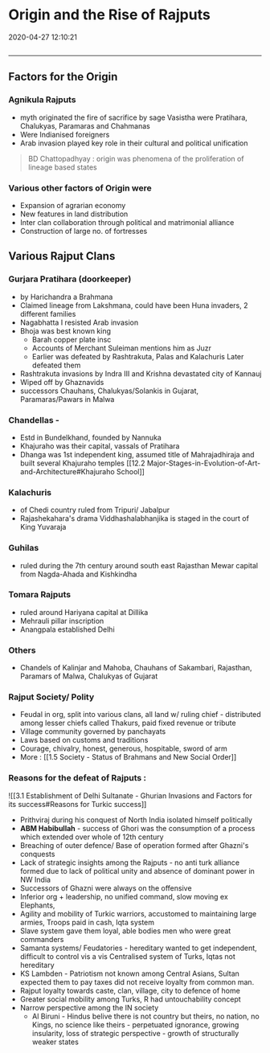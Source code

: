 # Origin and the Rise of Rajputs
2020-04-27 12:10:21
            
```toc
```
---

## Factors for the Origin

###   Agnikula Rajputs 
- myth originated the fire of sacrifice by sage Vasistha were Pratihara, Chalukyas, Paramaras and Chahmanas
-   Were Indianised foreigners
-   Arab invasion played key role in their cultural and political unification
  > BD Chattopadhyay : origin was phenomena of the proliferation of lineage based states

### Various other factors of Origin were
-   Expansion of agrarian economy
-   New features in land distribution
-   Inter clan collaboration through political and matrimonial alliance
-   Construction of large no. of fortresses

## Various Rajput Clans

### Gurjara Pratihara (doorkeeper)
-   by Harichandra a Brahmana
-   Claimed lineage from Lakshmana, could have been Huna invaders, 2 different families
-   Nagabhatta I resisted Arab invasion
-   Bhoja was best known king
	-   Barah copper plate insc
	-   Accounts of Merchant Suleiman mentions him as Juzr
	-   Earlier was defeated by Rashtrakuta, Palas and Kalachuris Later defeated them
-   Rashtrakuta invasions by Indra III and Krishna devastated city of Kannauj
-   Wiped off by Ghaznavids
-   successors Chauhans, Chalukyas/Solankis in Gujarat, Paramaras/Pawars in Malwa

### Chandellas -
-   Estd in Bundelkhand, founded by Nannuka
-   Khajuraho was their capital, vassals of Pratihara
-   Dhanga was 1st independent king, assumed title of Mahrajadhiraja and built several Khajuraho temples
[[12.2 Major-Stages-in-Evolution-of-Art-and-Architecture#Khajuraho School]]

### Kalachuris 
- of Chedi country ruled from Tripuri/ Jabalpur
-   Rajashekahara's drama Viddhashalabhanjika is staged in the court of King Yuvaraja

### Guhilas 
-   ruled during the 7th century around south east Rajasthan Mewar capital from Nagda-Ahada and Kishkindha

### Tomara Rajputs 
- ruled around Hariyana capital at Dillika
-   Mehrauli pillar inscription
-   Anangpala established Delhi

### Others
-   Chandels of Kalinjar and Mahoba, Chauhans of Sakambari, Rajasthan, Paramars of Malwa, Chalukyas of Gujarat


### Rajput Society/ Polity
-   Feudal in org, split into various clans, all land w/ ruling chief - distributed among lesser chiefs called Thakurs, paid fixed revenue or tribute
-   Village community governed by panchayats
-   Laws based on customs and traditions
-   Courage, chivalry, honest, generous, hospitable, sword of arm
-   More : [[1.5 Society - Status of Brahmans and New Social Order]]


### Reasons for the defeat of Rajputs :
![[3.1 Establishment of Delhi Sultanate - Ghurian Invasions and Factors for its success#Reasons for Turkic success]]
-   Prithviraj during his conquest of North India isolated himself politically
-   **ABM Habibullah** - success of Ghori was the consumption of a process which extended over whole of 12th century
-   Breaching of outer defence/ Base of operation formed after Ghazni's conquests
-   Lack of strategic insights among the Rajputs - no anti turk alliance formed due to lack of political unity and absence of dominant power in NW India
-   Successors of Ghazni were always on the offensive
-   Inferior org + leadership, no unified command, slow moving ex Elephants,
-   Agility and mobility of Turkic warriors, accustomed to maintaining large armies, Troops paid in cash, Iqta system
-   Slave system gave them loyal, able bodies men who were great commanders
-   Samanta systems/ Feudatories - hereditary wanted to get independent, difficult to control vis a vis Centralised system of Turks, Iqtas not hereditary
-   KS Lambden - Patriotism not known among Central Asians, Sultan expected them to pay taxes did not receive loyalty from common man.
-   Rajput loyalty towards caste, clan, village, city to defence of home
-   Greater social mobility among Turks, R had untouchability concept
-   Narrow perspective among the IN society
    -   Al Biruni - Hindus belive there is not country but theirs, no nation, no Kings, no science like theirs - perpetuated ignorance, growing insularity, loss of strategic perspective - growth of structurally weaker states

 

 

 

 

 

 

 

 






